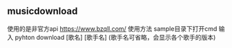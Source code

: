 ## musicdownload
 使用的是非官方api https://www.bzqll.com/
 使用方法 sample目录下打开cmd  输入 pyhton download [歌名] [歌手名] (歌手名可省略，会显示各个歌手的版本)
